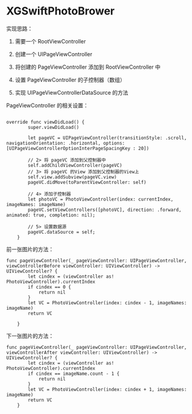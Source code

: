# XGSwiftPhotoBrower

实现思路：
1. 需要一个 RootViewController

2. 创建一个 UIPageViewController

3. 将创建的 PageViewController 添加到 RootViewController 中

4. 设置 PageViewController 的子控制器（数组）

5. 实现 UIPageViewControllerDataSource 的方法

PageViewController 的相关设置：

```

override func viewDidLoad() {
        super.viewDidLoad()
        
        let pageVC = UIPageViewController(transitionStyle: .scroll, navigationOrientation: .horizontal, options: [UIPageViewControllerOptionInterPageSpacingKey : 20])
        
        // 2> 将 pageVC 添加到父控制器中
        self.addChildViewController(pageVC)
        // 3> 将 pageVC 的View 添加到父控制器的View上
        self.view.addSubview(pageVC.view)
        pageVC.didMove(toParentViewController: self)
        
        // 4> 添加子控制器
        let photoVC = PhotoViewController(index: currentIndex, imageNames: imageName)
        pageVC.setViewControllers([photoVC], direction: .forward, animated: true, completion: nil);
        
        // 5> 设置数据源
        pageVC.dataSource = self;
    }

```



前一张图片的方法：

```
func pageViewController(_ pageViewController: UIPageViewController, viewControllerBefore viewController: UIViewController) -> UIViewController? {
        let cindex = (viewController as! PhotoViewController).currentIndex
        if cindex == 0 {
            return nil
        }
        let VC = PhotoViewController(index: cindex - 1, imageNames: imageName)
        return VC

    }

```
下一张图片的方法：

```
func pageViewController(_ pageViewController: UIPageViewController, viewControllerAfter viewController: UIViewController) -> UIViewController? {
        let cindex = (viewController as! PhotoViewController).currentIndex
        if cindex == imageName.count - 1 {
            return nil
        }
        let VC = PhotoViewController(index: cindex + 1, imageNames: imageName)
        return VC
    }

```
